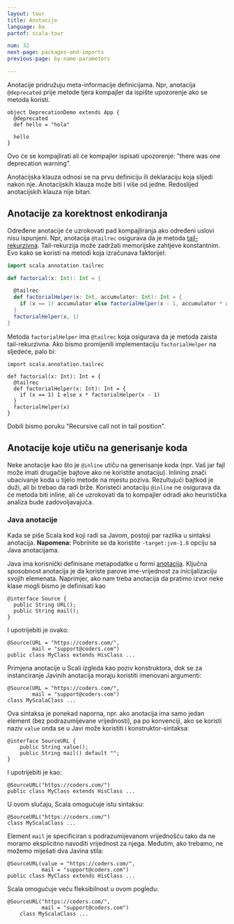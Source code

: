 ```yaml
---
layout: tour
title: Anotacije
language: ba
partof: scala-tour

num: 32
next-page: packages-and-imports
previous-page: by-name-parameters

---
```


Anotacije pridružuju meta-informacije definicijama.
Npr, anotacija `@deprecated` prije metode tjera kompajler da ispište upozorenje ako se metoda koristi.
```
object DeprecationDemo extends App {
  @deprecated
  def hello = "hola"

  hello  
}
```
Ovo će se kompajlirati ali će kompajler ispisati upozorenje: "there was one deprecation warning".

Anotacijska klauza odnosi se na prvu definiciju ili deklaraciju koja slijedi nakon nje. 
Anotacijskih klauza može biti i više od jedne.
Redoslijed anotacijskih klauza nije bitan.

## Anotacije za korektnost enkodiranja
Određene anotacije će uzrokovati pad kompajliranja ako određeni uslovi nisu ispunjeni. 
Npr, anotacija `@tailrec` osigurava da je metoda [tail-rekurzivna](https://en.wikipedia.org/wiki/Tail_call). Tail-rekurzija može zadržati memorijske zahtjeve konstantnim. 
Evo kako se koristi na metodi koja izračunava faktorijel:
```scala mdoc
import scala.annotation.tailrec

def factorial(x: Int): Int = {

  @tailrec
  def factorialHelper(x: Int, accumulator: Int): Int = {
    if (x == 1) accumulator else factorialHelper(x - 1, accumulator * x)
  }
  factorialHelper(x, 1)
}
```
Metoda `factorialHelper` ima `@tailrec` koja osigurava da je metoda zaista  tail-rekurzivna. Ako bismo promijenili implementaciju  `factorialHelper` na sljedeće, palo bi:
```
import scala.annotation.tailrec

def factorial(x: Int): Int = {
  @tailrec
  def factorialHelper(x: Int): Int = {
    if (x == 1) 1 else x * factorialHelper(x - 1)
  }
  factorialHelper(x)
}
```
Dobili bismo poruku "Recursive call not in tail position".


## Anotacije koje utiču na generisanje koda

Neke anotacije kao što je `@inline` utiču na generisanje koda (npr. Vaš jar fajl može imati drugačije bajtove ako ne koristite anotaciju). Inlining znači ubacivanje koda u tijelo metode na mjestu poziva. Rezultujući bajtkod je duži, ali bi trebao da radi brže. 
Koristeći anotaciju `@inline` ne osigurava da će metoda biti inline, ali će uzrokovati da to kompajler odradi ako heuristička analiza bude zadovoljavajuća.

### Java anotacije ###

Kada se piše Scala kod koji radi sa Javom, postoji par razlika u sintaksi anotacija.
**Napomena:** Pobrinite se da koristite `-target:jvm-1.8` opciju sa Java anotacijama.

Java ima korisnički definisane metapodatke u formi [anotacija](https://docs.oracle.com/javase/tutorial/java/annotations/). Ključna sposobnost anotacija je da koriste parove ime-vrijednost za inicijalizaciju svojih elemenata. Naprimjer, ako nam treba anotacija da pratimo izvor neke klase mogli bismo je definisati kao

```
@interface Source {
  public String URL();
  public String mail();
}
```

I upotrijebiti je ovako:

```
@Source(URL = "https://coders.com/",
        mail = "support@coders.com")
public class MyClass extends HisClass ...
```

Primjena anotacije u Scali izgleda kao poziv konstruktora, dok se za instanciranje Javinih anotacija moraju koristiti imenovani argumenti:

```
@Source(URL = "https://coders.com/",
        mail = "support@coders.com")
class MyScalaClass ...
```

Ova sintaksa je ponekad naporna, npr. ako anotacija ima samo jedan element (bez podrazumijevane vrijednosti), pa po konvenciji,
ako se koristi naziv `value` onda se u Javi može koristiti i konstruktor-sintaksa:

```
@interface SourceURL {
    public String value();
    public String mail() default "";
}
```

I upotrijebiti je kao:

```
@SourceURL("https://coders.com/")
public class MyClass extends HisClass ...
```

U ovom slučaju, Scala omogućuje istu sintaksu:

```
@SourceURL("https://coders.com/")
class MyScalaClass ...
```

Element `mail` je specificiran s podrazumijevanom vrijednošću tako da ne moramo eksplicitno navoditi vrijednost za njega.
Međutim, ako trebamo, ne možemo miješati dva Javina stila:

```
@SourceURL(value = "https://coders.com/",
           mail = "support@coders.com")
public class MyClass extends HisClass ...
```

Scala omogućuje veću fleksibilnost u ovom pogledu:

```
@SourceURL("https://coders.com/",
           mail = "support@coders.com")
    class MyScalaClass ...
```

